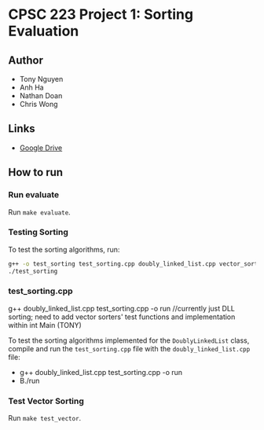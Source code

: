 # CPSC 223 Project 1: Sorting Evaluation

## Author
* Tony Nguyen
* Anh Ha
* Nathan Doan
* Chris Wong

## Links
* [Google Drive](https://drive.google.com/drive/folders/1LjX7IyYtBnobgSr9UCf3vwoGQPKegDV-?usp=share_link)

## How to run
### Run evaluate
Run `make evaluate`.

### Testing Sorting
To test the sorting algorithms, run:
```bash
g++ -o test_sorting test_sorting.cpp doubly_linked_list.cpp vector_sorter.cpp
./test_sorting
```

### test_sorting.cpp
g++ doubly_linked_list.cpp test_sorting.cpp -o run //currently just DLL sorting; need to add vector sorters' test functions and implementation within int Main (TONY)

To test the sorting algorithms implemented for the `DoublyLinkedList` class, compile and run the `test_sorting.cpp` file with the `doubly_linked_list.cpp` file:
* g++ doubly_linked_list.cpp test_sorting.cpp -o run
* B./run

### Test Vector Sorting
Run `make test_vector`.